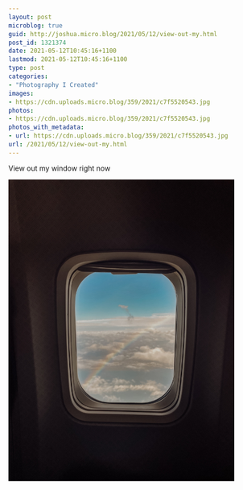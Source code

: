 ```yaml
---
layout: post
microblog: true
guid: http://joshua.micro.blog/2021/05/12/view-out-my.html
post_id: 1321374
date: 2021-05-12T10:45:16+1100
lastmod: 2021-05-12T10:45:16+1100
type: post
categories:
- "Photography I Created"
images:
- https://cdn.uploads.micro.blog/359/2021/c7f5520543.jpg
photos:
- https://cdn.uploads.micro.blog/359/2021/c7f5520543.jpg
photos_with_metadata:
- url: https://cdn.uploads.micro.blog/359/2021/c7f5520543.jpg
url: /2021/05/12/view-out-my.html
---
```

View out my window right now

<img src="uploads/2021/c7f5520543.jpg" width="449" height="600" alt="" />
